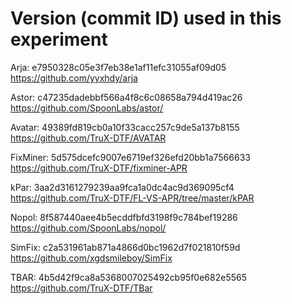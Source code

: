 # Version (commit ID) used in this experiment

Arja: e7950328c05e3f7eb38e1af11efc31055af09d05 https://github.com/yyxhdy/arja 

Astor: c47235dadebbf566a4f8c6c08658a794d419ac26 https://github.com/SpoonLabs/astor/

Avatar: 49389fd819cb0a10f33cacc257c9de5a137b8155 https://github.com/TruX-DTF/AVATAR

FixMiner: 5d575dcefc9007e6719ef326efd20bb1a7566633 https://github.com/TruX-DTF/fixminer-APR

kPar: 3aa2d3161279239aa9fca1a0dc4ac9d369095cf4  https://github.com/TruX-DTF/FL-VS-APR/tree/master/kPAR

Nopol: 8f587440aee4b5ecddfbfd3198f9c784bef19286 https://github.com/SpoonLabs/nopol/

SimFix: c2a531961ab871a4866d0bc1962d7f021810f59d https://github.com/xgdsmileboy/SimFix

TBAR: 4b5d42f9ca8a5368007025492cb95f0e682e5565 https://github.com/TruX-DTF/TBar






